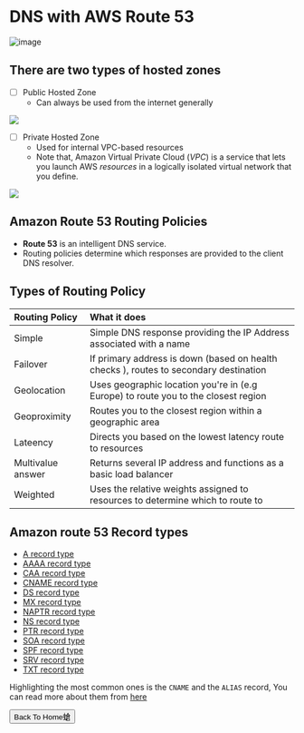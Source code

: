 # **DNS with AWS Route 53**


![image](https://github.com/sec-fortress/sec-fortress.github.io/assets/132317714/17163918-9ec4-4c93-9eb5-411af84092c9)



## **There are two types of hosted zones**

- [ ] Public Hosted Zone
	- Can always be used from the internet generally


![](https://i.imgur.com/YXQFlWF.png)



- [ ] Private  Hosted Zone
	- Used for internal VPC-based resources
	- Note that, Amazon Virtual Private Cloud (_VPC_) is a service that lets you launch AWS _resources_ in a logically isolated virtual network that you define.


![](https://i.imgur.com/HOr3bsT.png)



## **Amazon Route 53 Routing Policies**

- **Route 53** is an intelligent DNS service.
- Routing policies determine which responses are provided to the client DNS resolver.

## **Types of Routing Policy**

| Routing Policy | What it does |
| :--- | :--- |
| Simple | Simple DNS response providing the IP Address associated with a name |
| Failover | If primary address is down (based on health checks ), routes to secondary destination |
| Geolocation | Uses geographic location  you're in (e.g Europe) to route you to the closest region |
| Geoproximity | Routes you to the closest region within a geographic area |
| Lateency | Directs you based on the lowest latency route to resources |
| Multivalue answer  | Returns several IP address and functions as a basic load balancer |
| Weighted | Uses the relative weights assigned to resources to determine which to route to |

## **Amazon route 53 Record types**

- [A record type](https://docs.aws.amazon.com/Route53/latest/DeveloperGuide/ResourceRecordTypes.html#AFormat)
- [AAAA record type](https://docs.aws.amazon.com/Route53/latest/DeveloperGuide/ResourceRecordTypes.html#AAAAFormat)
- [CAA record type](https://docs.aws.amazon.com/Route53/latest/DeveloperGuide/ResourceRecordTypes.html#CAAFormat)
- [CNAME record type](https://docs.aws.amazon.com/Route53/latest/DeveloperGuide/ResourceRecordTypes.html#CNAMEFormat)
- [DS record type](https://docs.aws.amazon.com/Route53/latest/DeveloperGuide/ResourceRecordTypes.html#DSFormat)
- [MX record type](https://docs.aws.amazon.com/Route53/latest/DeveloperGuide/ResourceRecordTypes.html#MXFormat)
- [NAPTR record type](https://docs.aws.amazon.com/Route53/latest/DeveloperGuide/ResourceRecordTypes.html#NAPTRFormat)
- [NS record type](https://docs.aws.amazon.com/Route53/latest/DeveloperGuide/ResourceRecordTypes.html#NSFormat)
- [PTR record type](https://docs.aws.amazon.com/Route53/latest/DeveloperGuide/ResourceRecordTypes.html#PTRFormat)
- [SOA record type](https://docs.aws.amazon.com/Route53/latest/DeveloperGuide/ResourceRecordTypes.html#SOAFormat)
- [SPF record type](https://docs.aws.amazon.com/Route53/latest/DeveloperGuide/ResourceRecordTypes.html#SPFFormat)
- [SRV record type](https://docs.aws.amazon.com/Route53/latest/DeveloperGuide/ResourceRecordTypes.html#SRVFormat)
- [TXT record type](https://docs.aws.amazon.com/Route53/latest/DeveloperGuide/ResourceRecordTypes.html#TXTFormat)


Highlighting the most common ones is the `CNAME` and the `ALIAS` record, You can read more about them from [here](https://help.ns1.com/hc/en-us/articles/360017511293-What-is-the-difference-between-CNAME-and-ALIAS-records)


<button onclick="window.location.href='https://sec-fortress.github.io';">Back To Home螥</button>
